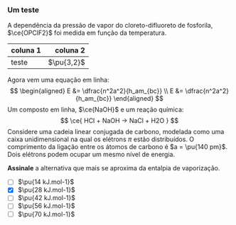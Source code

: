 ### Um teste

A dependência da pressão de vapor do cloreto-difluoreto de fosforila, $\ce{OPClF2}$ foi medida em função da temperatura.

| coluna 1 |   coluna 2 |
| :------- | ---------: |
| teste    | $\pu{3,2}$ |

Agora vem uma equação em linha:
$$
\begin{aligned}
    E &= \dfrac{n^2a^2}{h_am_{bc}} \\
    E &= \dfrac{n^2a^2}{h_am_{bc}}
\end{aligned}
$$
Um composto em linha, $\ce{NaOH}$ e um reação química:
$$
    \ce{ HCl + NaOH -> NaCl + H2O }
$$
Considere uma cadeia linear conjugada de carbono, modelada como uma caixa unidimensional na qual os elétrons $\pi$ estão distribuídos. O comprimento da ligação entre os átomos de carbono é $a = \pu{140 pm}$. Dois elétrons podem ocupar um mesmo nível de energia.

**Assinale** a alternativa que mais se aproxima da entalpia de vaporização.

- [ ] $\pu{14 kJ.mol-1}$
- [x] $\pu{28 kJ.mol-1}$
- [ ] $\pu{42 kJ.mol-1}$
- [ ] $\pu{56 kJ.mol-1}$
- [ ] $\pu{70 kJ.mol-1}$